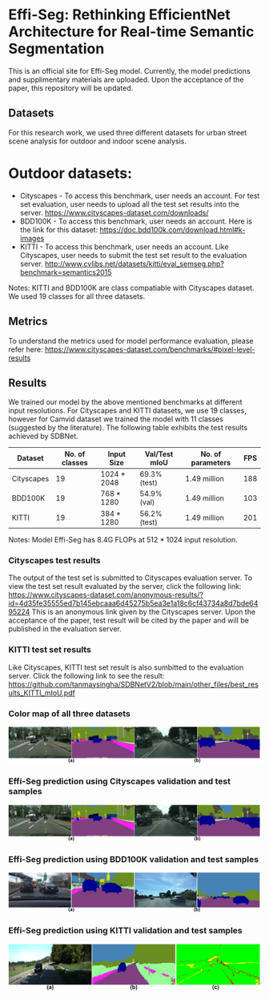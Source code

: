 # Effi-Seg: Rethinking EfficientNet Architecture for Real-time Semantic Segmentation 
This is an official site for Effi-Seg model. Currently, the model predictions and supplimentary materials are uploaded. Upon the acceptance of the paper, this repository will be updated.

## Datasets
For this research work, we used three different datasets for urban street scene analysis for outdoor and indoor scene analysis.
# Outdoor datasets:
* Cityscapes - To access this benchmark, user needs an account. For test set evaluation, user needs to upload all the test set results into the server. https://www.cityscapes-dataset.com/downloads/ 
* BDD100K - To access this benchmark, user needs an account. Here is the link for this dataset: https://doc.bdd100k.com/download.html#k-images
* KITTI - To access this benchmark, user needs an account. Like Cityscapes, user needs to submit the test set result to the evaluation server.  http://www.cvlibs.net/datasets/kitti/eval_semseg.php?benchmark=semantics2015    

Notes: KITTI and BDD100K are class compatiable with Cityscapes dataset. We used 19 classes for all three datasets.
## Metrics
To understand the metrics used for model performance evaluation, please  refer here: https://www.cityscapes-dataset.com/benchmarks/#pixel-level-results

## Results
We trained our model by the above mentioned benchmarks at different input resolutions. For Cityscapes and KITTI datasets, we use 19 classes, however for Camvid dataset we trained the model with 11 classes (suggested by the literature). The following table exhibits the test results achieved by SDBNet.

Dataset    | No. of classes  | Input Size  |  Val/Test mIoU  | No. of parameters | FPS   
-----------|-----------------|-------------|-----------------|-------------------|--------
Cityscapes |        19       | 1024 * 2048 |  69.3% (test)   |    1.49 million   | 188
BDD100K    |        19       |  768 * 1280 |  54.9%  (val)   |    1.49 million   | 103
KITTI      |        19       |  384 * 1280 |  56.2% (test)   |    1.49 million   | 201

Notes: Model Effi-Seg has 8.4G FLOPs at 512 * 1024 input resolution.

### Cityscapes test results
The output of the test set is submitted to Cityscapes evaluation server. To view the test set result evaluated by the server, click the following link: https://www.cityscapes-dataset.com/anonymous-results/?id=4d35fe35555ed7b145ebcaaa6d45275b5ea3e1a18c6cf43734a8d7bde6495224
This is an anonymous link given by the Cityscapes server. Upon the acceptance of the paper, test result will be cited by the paper and will be published in the evaluation server.

### KITTI test set results
Like Cityscapes, KITTI test set result is also sumbitted to the evaluation server. Click the following link to see the result:
https://github.com/tanmaysingha/SDBNetV2/blob/main/other_files/best_results_KITTI_mIoU.pdf

### Color map of all three datasets
![cityscapes_val_set](https://github.com/tanmaysingha/Effi-Seg/blob/main/Figures/Cityscapes_prediction.png?raw=true)  

### Effi-Seg prediction using Cityscapes validation and test samples
![Cityscapes_test_set](https://github.com/tanmaysingha/Effi-Seg/blob/main/Figures/Cityscapes_prediction.png?raw=true)

### Effi-Seg prediction using BDD100K validation and test samples
![BDD100K_test_set](https://github.com/tanmaysingha/Effi-Seg/blob/main/Figures/BDD_prediction.png?raw=true)

### Effi-Seg prediction using KITTI validation and test samples
![KITTI_test_set](https://github.com/tanmaysingha/Effi-Seg/blob/main/Figures/KITTI_prediction.png?raw=true)
